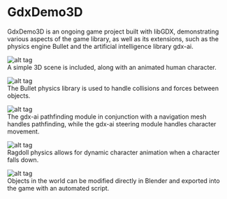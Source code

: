 # GdxDemo3D
GdxDemo3D is an ongoing game project built with libGDX, demonstrating various aspects of the game library, as well as its extensions, such as the physics engine Bullet and the artificial intelligence library gdx-ai.

![alt tag](http://i.imgur.com/2mewMSQl.png)  
A simple 3D scene is included, along with an animated human character.

![alt tag](http://i.imgur.com/A6FgBFDl.png)  
The Bullet physics library is used to handle collisions and forces between objects.

![alt tag](http://i.imgur.com/7BBTecFl.jpg)  
The gdx-ai pathfinding module in conjunction with a navigation mesh handles pathfinding, while the gdx-ai steering module handles character movement.

![alt tag](http://i.imgur.com/5tWUXC3l.jpg)  
Ragdoll physics allows for dynamic character animation when a character falls down.

![alt tag](http://i.imgur.com/8mfqnPXl.png)  
Objects in the world can be modified directly in Blender and exported into the game with an automated script.
